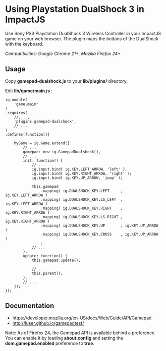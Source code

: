 Using Playstation DualShock 3 in ImpactJS
=========================================

Use Sony PS3 Playstation DualShock 3 Wireless Controller in your ImpactJS game on your web browser. The plugin maps the buttons of the DualShock with the keyboard.

*Compatibilities: Google Chrome 21+, Mozilla Firefox 24+*

Usage
-----
Copy **gamepad-dualshock.js** to your **lib/plugins/** directory.

Edit **lib/game/main.js** :
```
ig.module( 
	'game.main'
)
.requires(
	//... ,
	'plugins.gamepad-dualshock',
	// ...
)
.defines(function(){

	MyGame = ig.Game.extend({
		// ...
		gamepad: new ig.GamepadDualshock(),
		// ...
		init: function() {
			// ...
			ig.input.bind( ig.KEY.LEFT_ARROW, 'left' );
			ig.input.bind( ig.KEY.RIGHT_ARROW, 'right' );
			ig.input.bind( ig.KEY.UP_ARROW, 'jump' );
		
			this.gamepad
				.mapping( ig.DUALSHOCK_KEY.LEFT		, ig.KEY.LEFT_ARROW )
				.mapping( ig.DUALSHOCK_KEY.LS_LEFT	, ig.KEY.LEFT_ARROW )
				.mapping( ig.DUALSHOCK_KEY.RIGHT	, ig.KEY.RIGHT_ARROW )
				.mapping( ig.DUALSHOCK_KEY.LS_RIGHT	, ig.KEY.RIGHT_ARROW )
				.mapping( ig.DUALSHOCK_KEY.UP		, ig.KEY.UP_ARROW )
				.mapping( ig.DUALSHOCK_KEY.CROSS	, ig.KEY.UP_ARROW )
				;
			// ...
		},
		update: function() {
			this.gamepad.update();
		
			// ...
			this.parent();
		},
		// ...
	});
});
```

Documentation
-------------
* https://developer.mozilla.org/en-US/docs/Web/Guide/API/Gamepad
* http://luser.github.io/gamepadtest/

Note: As of Firefox 24, the Gamepad API is available behind a preference. You can enable it by loading **about:config** and setting the **dom.gamepad.enabled** preference to **true**.

